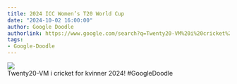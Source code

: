 ```yaml
---
title: 2024 ICC Women’s T20 World Cup
date: "2024-10-02 16:00:00"
author: Google Doodle
authorlink: https://www.google.com/search?q=Twenty20-VM%20i%20cricket%20for%20kvinner%202024
tags:
- Google-Doodle
---
```

<img src="https://www.google.com/logos/doodles/2024/2024-icc-womens-t20-world-cup-6753651837110522.2-l.png" referrerpolicy="no-referrer"><br>Twenty20-VM i cricket for kvinner 2024! #GoogleDoodle